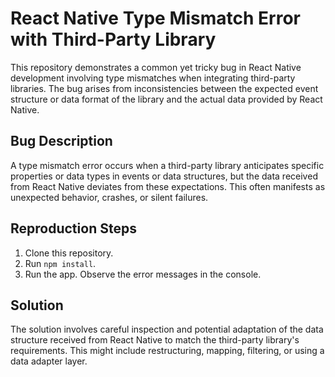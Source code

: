 # React Native Type Mismatch Error with Third-Party Library

This repository demonstrates a common yet tricky bug in React Native development involving type mismatches when integrating third-party libraries.  The bug arises from inconsistencies between the expected event structure or data format of the library and the actual data provided by React Native.

## Bug Description

A type mismatch error occurs when a third-party library anticipates specific properties or data types in events or data structures, but the data received from React Native deviates from these expectations. This often manifests as unexpected behavior, crashes, or silent failures.

## Reproduction Steps
1. Clone this repository.
2. Run `npm install`.
3. Run the app. Observe the error messages in the console.

## Solution
The solution involves careful inspection and potential adaptation of the data structure received from React Native to match the third-party library's requirements. This might include restructuring, mapping, filtering, or using a data adapter layer.